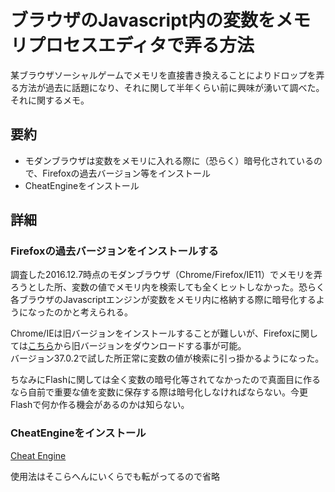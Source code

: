 # ブラウザのJavascript内の変数をメモリプロセスエディタで弄る方法

某ブラウザソーシャルゲームでメモリを直接書き換えることによりドロップを弄る方法が過去に話題になり、それに関して半年くらい前に興味が湧いて調べた。それに関するメモ。

## 要約

+ モダンブラウザは変数をメモリに入れる際に（恐らく）暗号化されているので、Firefoxの過去バージョン等をインストール
+ CheatEngineをインストール


## 詳細

### Firefoxの過去バージョンをインストールする

調査した2016.12.7時点のモダンブラウザ（Chrome/Firefox/IE11）でメモリを弄ろうとした所、変数の値でメモリ内を検索しても全くヒットしなかった。恐らく各ブラウザのJavascriptエンジンが変数をメモリ内に格納する際に暗号化するようになったのかと考えられる。

Chrome/IEは旧バージョンをインストールすることが難しいが、Firefoxに関しては[こちら](https://ftp.mozilla.org/pub/firefox/releases/)から旧バージョンをダウンロードする事が可能。  
バージョン37.0.2で試した所正常に変数の値が検索に引っ掛かるようになった。

ちなみにFlashに関しては全く変数の暗号化等されてなかったので真面目に作るなら自前で重要な値を変数に保存する際は暗号化しなければならない。今更Flashで何か作る機会があるのかは知らない。


### CheatEngineをインストール

[Cheat Engine](http://www.cheatengine.org/)

使用法はそこらへんにいくらでも転がってるので省略
